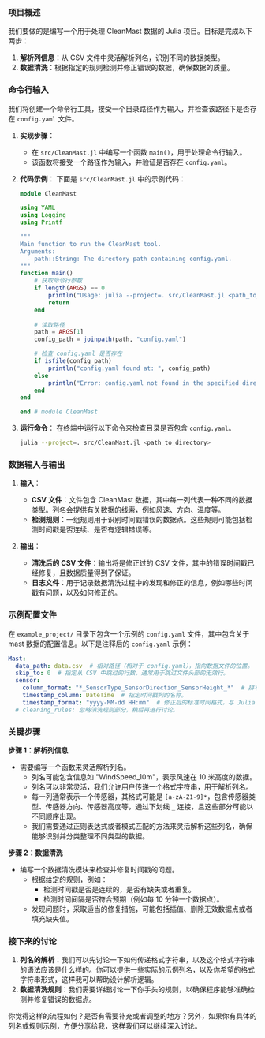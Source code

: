 ﻿### 项目概述
我们要做的是编写一个用于处理 CleanMast 数据的 Julia 项目。目标是完成以下两步：
1. **解析列信息**：从 CSV 文件中灵活解析列名，识别不同的数据类型。
2. **数据清洗**：根据指定的规则检测并修正错误的数据，确保数据的质量。

### 命令行输入
我们将创建一个命令行工具，接受一个目录路径作为输入，并检查该路径下是否存在 `config.yaml` 文件。

1. **实现步骤**：
   - 在 `src/CleanMast.jl` 中编写一个函数 `main()`，用于处理命令行输入。
   - 该函数将接受一个路径作为输入，并验证是否存在 `config.yaml`。

2. **代码示例**：
   下面是 `src/CleanMast.jl` 中的示例代码：
   ```julia
   module CleanMast

   using YAML
   using Logging
   using Printf

   """
   Main function to run the CleanMast tool.
   Arguments:
     - path::String: The directory path containing config.yaml.
   """
   function main()
       # 获取命令行参数
       if length(ARGS) == 0
           println("Usage: julia --project=. src/CleanMast.jl <path_to_directory>")
           return
       end
       
       # 读取路径
       path = ARGS[1]
       config_path = joinpath(path, "config.yaml")

       # 检查 config.yaml 是否存在
       if isfile(config_path)
           println("config.yaml found at: ", config_path)
       else
           println("Error: config.yaml not found in the specified directory.")
       end
   end

   end # module CleanMast
   ```

3. **运行命令**：
   在终端中运行以下命令来检查目录是否包含 `config.yaml`。
   ```sh
   julia --project=. src/CleanMast.jl <path_to_directory>
   ```

### 数据输入与输出
1. **输入**：
   - **CSV 文件**：文件包含 CleanMast 数据，其中每一列代表一种不同的数据类型。列名会提供有关数据的线索，例如风速、方向、温度等。
   - **检测规则**：一组规则用于识别时间戳错误的数据点。这些规则可能包括检测时间戳是否连续、是否有逻辑错误等。

2. **输出**：
   - **清洗后的 CSV 文件**：输出将是修正过的 CSV 文件，其中的错误时间戳已经修复，且数据质量得到了保证。
   - **日志文件**：用于记录数据清洗过程中的发现和修正的信息，例如哪些时间戳有问题，以及如何修正的。

### 示例配置文件
在 `example_project/` 目录下包含一个示例的 `config.yaml` 文件，其中包含关于 mast 数据的配置信息。以下是注释后的 `config.yaml` 示例：
```yaml
Mast:
  data_path: data.csv  # 相对路径（相对于 config.yaml），指向数据文件的位置。
  skip_to: 0  # 指定从 CSV 中跳过的行数，通常用于跳过文件头部的无效行。
  sensor:
    column_format: "*_SensorType_SensorDirection_SensorHeight_*"  # 拼写修正后的字段格式，用于解析列名。
    timestamp_column: DateTime  # 指定时间戳列的名称。
    timestamp_format: "yyyy-MM-dd HH:mm"  # 修正后的标准时间格式，与 Julia 的解析格式兼容。
  # cleaning_rules: 忽略清洗规则部分，稍后再进行讨论。
```

### 关键步骤
**步骤 1：解析列信息**
- 需要编写一个函数来灵活解析列名。
  - 列名可能包含信息如 "WindSpeed_10m"，表示风速在 10 米高度的数据。
  - 列名可以非常灵活，我们允许用户传递一个格式字符串，用于解析列名。
  - 每一列通常表示一个传感器，其格式可能是 `[a-zA-Z1-9]*`，包含传感器类型、传感器方向、传感器高度等，通过下划线 `_` 连接，且这些部分可能以不同顺序出现。
  - 我们需要通过正则表达式或者模式匹配的方法来灵活解析这些列名，确保能够识别并分类整理不同类型的数据。

**步骤 2：数据清洗**
- 编写一个数据清洗模块来检查并修复时间戳的问题。
  - 根据给定的规则，例如：
    - 检测时间戳是否是连续的，是否有缺失或者重复。
    - 检测时间间隔是否符合预期（例如每 10 分钟一个数据点）。
  - 发现问题时，采取适当的修复措施，可能包括插值、删除无效数据点或者填充缺失值。

### 接下来的讨论
1. **列名的解析**：我们可以先讨论一下如何传递格式字符串，以及这个格式字符串的语法应该是什么样的。你可以提供一些实际的示例列名，以及你希望的格式字符串形式，这样我可以帮助设计解析逻辑。
2. **数据清洗规则**：我们需要详细讨论一下你手头的规则，以确保程序能够准确检测并修复错误的数据点。

你觉得这样的流程如何？是否有需要补充或者调整的地方？另外，如果你有具体的列名或规则示例，方便分享给我，这样我们可以继续深入讨论。


